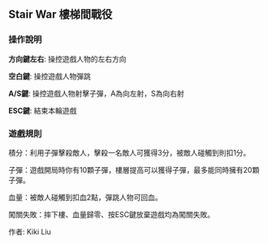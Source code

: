 ## Stair War 樓梯間戰役
### 操作說明

**方向鍵左右**: 操控遊戲人物的左右方向

**空白鍵**: 操控遊戲人物彈跳

**A/S鍵**: 操控遊戲人物射擊子彈，A為向左射，S為向右射

**ESC鍵**: 結束本輪遊戲

### 遊戲規則
積分：利用子彈擊殺敵人，擊殺一名敵人可獲得3分，被敵人碰觸到則扣1分。

子彈：遊戲開局時你有10顆子彈，樓層提高可以獲得子彈，最多能同時擁有20顆子彈。

血量：被敵人碰觸到扣血2點，彈跳人物可回血。

闖關失敗：摔下樓、血量歸零、按ESC鍵放棄遊戲均為闖關失敗。

作者: Kiki Liu
